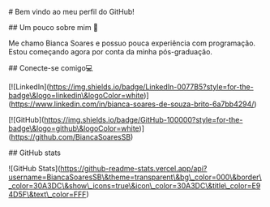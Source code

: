 

\# Bem vindo ao meu perfil do GitHub!



\## Um pouco sobre mim 👋

Me chamo Bianca Soares e possuo pouca experiência com programação. Estou começando agora por conta da minha pós-graduação.



\## Conecte-se comigo💻

\[!\[LinkedIn](https://img.shields.io/badge/LinkedIn-0077B5?style=for-the-badge\&logo=linkedin\&logoColor=white)](https://www.linkedin.com/in/bianca-soares-de-souza-brito-6a7bb4294/)



\[!\[GitHub](https://img.shields.io/badge/GitHub-100000?style=for-the-badge\&logo=github\&logoColor=white)](https://github.com/BiancaSoaresSB)



\## GitHub stats



!\[GitHub Stats](https://github-readme-stats.vercel.app/api?username=BiancaSoaresSB\&theme=transparent\&bg\_color=000\&border\_color=30A3DC\&show\_icons=true\&icon\_color=30A3DC\&title\_color=E94D5F\&text\_color=FFF)



